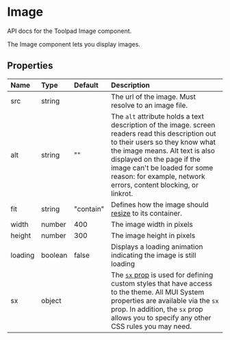 <!-- This file has been auto-generated using `yarn docs:build:api`. -->

# Image

<p class="description">API docs for the Toolpad Image component.</p>

The Image component lets you display images.

## Properties

| Name                                   | Type                                   | Default                                     | Description                                                                                                                                                                                                                                                                                           |
| :------------------------------------- | :------------------------------------- | :------------------------------------------ | :---------------------------------------------------------------------------------------------------------------------------------------------------------------------------------------------------------------------------------------------------------------------------------------------------- |
| <span class="prop-name">src</span>     | <span class="prop-type">string</span>  |                                             | The url of the image. Must resolve to an image file.                                                                                                                                                                                                                                                  |
| <span class="prop-name">alt</span>     | <span class="prop-type">string</span>  | <span class="prop-default">""</span>        | The `alt` attribute holds a text description of the image. screen readers read this description out to their users so they know what the image means. Alt text is also displayed on the page if the image can't be loaded for some reason: for example, network errors, content blocking, or linkrot. |
| <span class="prop-name">fit</span>     | <span class="prop-type">string</span>  | <span class="prop-default">"contain"</span> | Defines how the image should [resize](https://developer.mozilla.org/en-US/docs/Web/CSS/object-fit) to its container.                                                                                                                                                                                  |
| <span class="prop-name">width</span>   | <span class="prop-type">number</span>  | <span class="prop-default">400</span>       | The image width in pixels                                                                                                                                                                                                                                                                             |
| <span class="prop-name">height</span>  | <span class="prop-type">number</span>  | <span class="prop-default">300</span>       | The image height in pixels                                                                                                                                                                                                                                                                            |
| <span class="prop-name">loading</span> | <span class="prop-type">boolean</span> | <span class="prop-default">false</span>     | Displays a loading animation indicating the image is still loading                                                                                                                                                                                                                                    |
| <span class="prop-name">sx</span>      | <span class="prop-type">object</span>  |                                             | The [`sx` prop](https://mui.com/system/getting-started/the-sx-prop/) is used for defining custom styles that have access to the theme. All MUI System properties are available via the `sx` prop. In addition, the `sx` prop allows you to specify any other CSS rules you may need.                  |

